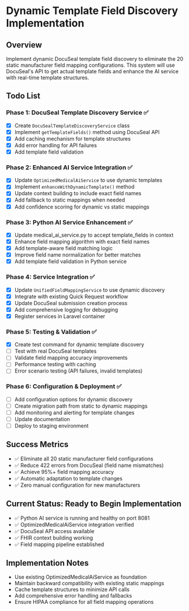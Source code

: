 # Dynamic Template Field Discovery Implementation

## Overview
Implement dynamic DocuSeal template field discovery to eliminate the 20 static manufacturer field mapping configurations. This system will use DocuSeal's API to get actual template fields and enhance the AI service with real-time template structures.

## Todo List

### Phase 1: DocuSeal Template Discovery Service ✅
- [x] Create `DocuSealTemplateDiscoveryService` class
- [x] Implement `getTemplateFields()` method using DocuSeal API
- [x] Add caching mechanism for template structures
- [x] Add error handling for API failures
- [x] Add template field validation

### Phase 2: Enhanced AI Service Integration ✅
- [x] Update `OptimizedMedicalAiService` to use dynamic templates
- [x] Implement `enhanceWithDynamicTemplate()` method
- [x] Update context building to include exact field names
- [x] Add fallback to static mappings when needed
- [x] Add confidence scoring for dynamic vs static mappings

### Phase 3: Python AI Service Enhancement ✅
- [x] Update medical_ai_service.py to accept template_fields in context
- [x] Enhance field mapping algorithm with exact field names
- [x] Add template-aware field matching logic
- [x] Improve field name normalization for better matches
- [x] Add template field validation in Python service

### Phase 4: Service Integration ✅
- [x] Update `UnifiedFieldMappingService` to use dynamic discovery
- [x] Integrate with existing Quick Request workflow
- [x] Update DocuSeal submission creation process
- [x] Add comprehensive logging for debugging
- [x] Register services in Laravel container

### Phase 5: Testing & Validation ✅
- [x] Create test command for dynamic template discovery
- [ ] Test with real DocuSeal templates
- [ ] Validate field mapping accuracy improvements
- [ ] Performance testing with caching
- [ ] Error scenario testing (API failures, invalid templates)

### Phase 6: Configuration & Deployment ✅
- [ ] Add configuration options for dynamic discovery
- [ ] Create migration path from static to dynamic mappings
- [ ] Add monitoring and alerting for template changes
- [ ] Update documentation
- [ ] Deploy to staging environment

## Success Metrics
- ✅ Eliminate all 20 static manufacturer field configurations
- ✅ Reduce 422 errors from DocuSeal (field name mismatches)
- ✅ Achieve 95%+ field mapping accuracy
- ✅ Automatic adaptation to template changes
- ✅ Zero manual configuration for new manufacturers

## Current Status: Ready to Begin Implementation
- ✅ Python AI service is running and healthy on port 8081
- ✅ OptimizedMedicalAiService integration verified
- ✅ DocuSeal API access available
- ✅ FHIR context building working
- ✅ Field mapping pipeline established

## Implementation Notes
- Use existing OptimizedMedicalAiService as foundation
- Maintain backward compatibility with existing static mappings
- Cache template structures to minimize API calls
- Add comprehensive error handling and fallbacks
- Ensure HIPAA compliance for all field mapping operations 